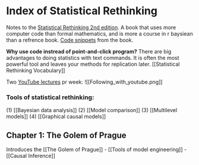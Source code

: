  # Index of Statistical Rethinking
Notes to the [Statistical Rethinking 2nd edition](https://github.com/Booleans/statistical-rethinking).
A book that uses more computer code than formal mathematics, and is more a course in r baysiean than a refrence book.
[Code snippets](http://xcelab.net/rmpubs/sr2/code.txt) from the book.

**Why use code instread of point-and-click program?**
There are big advantages to doing statistics with text commands.  It is often the most powerful tool and leaves your methods for replication later.
[[Statistical Rethinking Vocabulary]]


Two [YouTube lectures](https://www.youtube.com/playlist?list=PLDcUM9US4XdMROZ57-OIRtIK0aOynbgZN) pr week:
![[Following_with_youtube.png]]




### Tools of statistical rethinking:
(1) 
[[Bayesian data analysis]]
(2) 
[[Model comparison]]
(3) 
[[Multilevel models]]
(4) 
[[Graphical causal models]]


## Chapter 1: The Golem of Prague
Introduces the [[The Golem of Prague]] - [[Tools of model engineering]] - [[Causal Inference]]














